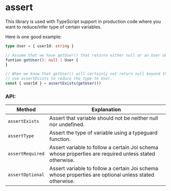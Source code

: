 # assert

This library is used with TypeScript support in production code where you want to reduce/infer type of certain variables.

Here is one good example:

```typescript
type User = { userId: string }

// Assume that we have getUser() that returns either null or an User object
funtion getUser(): null | User {
}

// When we know that getUser() will certainly not return null beyond this point,
// use assertExists to reduce the type to User.
const { userId } = assertExists(getUser())
```

### API:
| Method | Explanation |
| --- | --- |
| ```assertExists```| Assert that variable should not be neither null nor undefined.
| ```assertType```| Assert the type of variable using a typeguard function.
| ```assertRequired```| Assert variable to follow a certain Joi schema whose properties are required unless stated otherwise. 
| ```assertOptional```| Assert variable to follow a certain Joi schema whose properties are optional unless stated otherwise.

